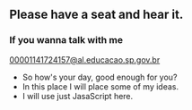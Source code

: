 ## Please have a seat and hear it.
### If you wanna talk with me
00001141724157@al.educacao.sp.gov.br

- So how's your day, good enough for you?
- In this place I will place some of my ideas.
- I will use just JasaScript here.
